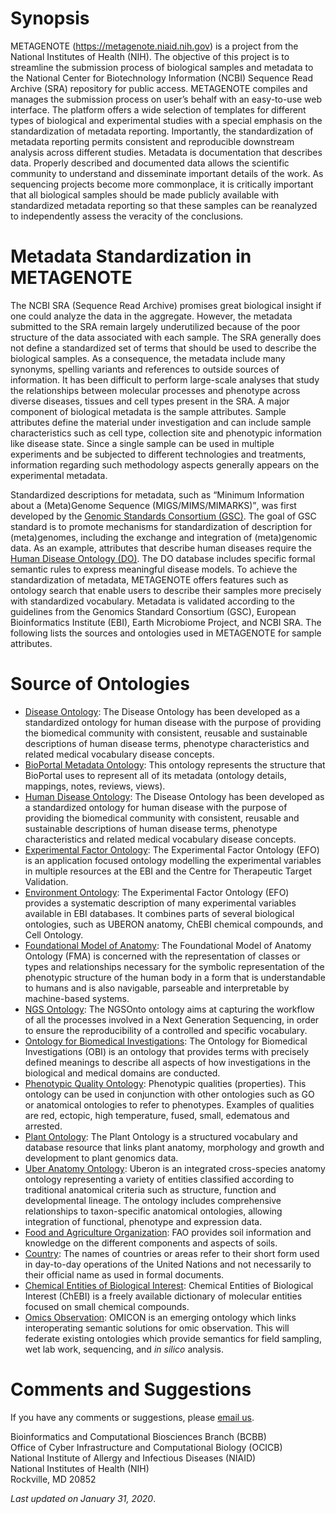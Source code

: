 # Synopsis #
METAGENOTE (https://metagenote.niaid.nih.gov) is a project from the National Institutes of Health (NIH). The objective of
this project is to streamline the submission process of biological samples and metadata to the National Center for
Biotechnology Information (NCBI) Sequence Read Archive (SRA) repository for public access. METAGENOTE compiles and manages
the submission process on user’s behalf with an easy-to-use web interface. The platform offers a wide selection of templates
for different types of biological and experimental studies with a special emphasis on the standardization of metadata
reporting. Importantly, the standardization of metadata reporting permits consistent and reproducible downstream analysis
across different studies. Metadata is documentation that describes data. Properly described and documented data allows the
scientific community to understand and disseminate important details of the work. As sequencing projects become more
commonplace, it is critically important that all biological samples should be made publicly available with standardized
metadata reporting so that these samples can be reanalyzed to independently assess the veracity of the conclusions.

# Metadata Standardization in METAGENOTE #
The NCBI SRA (Sequence Read Archive) promises great biological insight if one could analyze the data in the aggregate.
However, the metadata submitted to the SRA remain largely underutilized because of the poor structure of the data associated
with each sample. The SRA generally does not define a standardized set of terms that should be used to describe the
biological samples. As a consequence, the metadata include many synonyms, spelling variants and references to outside
sources of information. It has been difficult to perform large-scale analyses that study the relationships between molecular
processes and phenotype across diverse diseases, tissues and cell types present in the SRA. A major component of biological
metadata is the sample attributes. Sample attributes define the material under investigation and can include sample
characteristics such as cell type, collection site and phenotypic information like disease state. Since a single sample can
be used in multiple experiments and be subjected to different technologies and treatments, information regarding such
methodology aspects generally appears on the experimental metadata.

Standardized descriptions for metadata, such as <q>Minimum Information about a (Meta)Genome Sequence (MIGS/MIMS/MIMARKS)</q>,
was first developed by the [Genomic Standards Consortium (GSC)](https://press3.mcs.anl.gov/gensc/). The goal of GSC standard
is to promote mechanisms for standardization of description for (meta)genomes, including the exchange and integration of
(meta)genomic data. As an example, attributes that describe human diseases require the
[Human Disease Ontology (DO)](http://www.disease-ontology.org). The DO database includes specific formal semantic rules
to express meaningful disease models. To achieve the standardization of metadata, METAGENOTE offers features such as ontology
search that enable users to describe their samples more precisely with standardized vocabulary. Metadata is validated
according to the guidelines from the Genomics Standard Consortium (GSC), European Bioinformatics Institute (EBI), Earth
Microbiome Project, and NCBI SRA. The following lists the sources and ontologies used in METAGENOTE for sample attributes.

# Source of Ontologies #
* [Disease Ontology](http://disease-ontology.org/): The Disease Ontology has been developed as a standardized ontology for
human disease with the purpose of providing the biomedical community with consistent, reusable and sustainable descriptions
of human disease terms, phenotype characteristics and related medical vocabulary disease concepts.
* [BioPortal Metadata Ontology](http://purl.bioontology.org/ontology/BP-METADATA): This ontology represents the structure
that BioPortal uses to represent all of its metadata (ontology details, mappings, notes, reviews, views).
* [Human Disease Ontology](http://purl.bioontology.org/ontology/DOID): The Disease Ontology has been developed as a
standardized ontology for human disease with the purpose of providing the biomedical community with consistent, reusable and
sustainable descriptions of human disease terms, phenotype characteristics and related medical vocabulary disease concepts.
* [Experimental Factor Ontology](http://purl.bioontology.org/ontology/EFO): The Experimental Factor Ontology (EFO) is an
application focused ontology modelling the experimental variables in multiple resources at the EBI and the Centre for
Therapeutic Target Validation.
* [Environment Ontology](http://purl.bioontology.org/ontology/ENVO): The Experimental Factor Ontology (EFO) provides a
systematic description of many experimental variables available in EBI databases. It combines parts of several biological
ontologies, such as UBERON anatomy, ChEBI chemical compounds, and Cell Ontology.
* [Foundational Model of Anatomy](http://purl.bioontology.org/ontology/FMA): The Foundational Model of Anatomy Ontology
(FMA) is concerned with the representation of classes or types and relationships necessary for the symbolic representation
of the phenotypic structure of the human body in a form that is understandable to humans and is also navigable, parseable
and interpretable by machine-based systems.
* [NGS Ontology](http://purl.bioontology.org/ontology/NGSONTO): The NGSOnto ontology aims at capturing the workflow of all
the processes involved in a Next Generation Sequencing, in order to ensure the reproducibility of a controlled and specific
vocabulary.
* [Ontology for Biomedical Investigations](http://purl.bioontology.org/ontology/OBI): The Ontology for Biomedical
Investigations (OBI) is an ontology that provides terms with precisely defined meanings to describe all aspects of how
investigations in the biological and medical domains are conducted.
* [Phenotypic Quality Ontology](http://purl.bioontology.org/ontology/PATO): Phenotypic qualities (properties). This ontology
can be used in conjunction with other ontologies such as GO or anatomical ontologies to refer to phenotypes. Examples of
qualities are red, ectopic, high temperature, fused, small, edematous and arrested.
* [Plant Ontology](http://purl.bioontology.org/ontology/PO): The Plant Ontology is a structured vocabulary and database
resource that links plant anatomy, morphology and growth and development to plant genomics data.
* [Uber Anatomy Ontology](http://purl.bioontology.org/ontology/UBERON): Uberon is an integrated cross-species anatomy
ontology representing a variety of entities classified according to traditional anatomical criteria such as structure,
function and developmental lineage. The ontology includes comprehensive relationships to taxon-specific anatomical
ontologies, allowing integration of functional, phenotype and expression data.
* [Food and Agriculture Organization](http://www.fao.org/soils-portal/soil-survey/soil-classification/universal-soil-classification/en/):
FAO provides soil information and knowledge on the different components and aspects of soils.
* [Country](http://www.insdc.org/country.html): The names of countries or areas refer to their short form used in
day-to-day operations of the United Nations and not necessarily to their official name as used in formal documents.
* [Chemical Entities of Biological Interest](https://www.ebi.ac.uk/chebi/): Chemical Entities of Biological Interest (ChEBI)
is a freely available dictionary of molecular entities focused on small chemical compounds.
* [Omics Observation](https://github.com/GLOMICON/omicon): OMICON is an emerging ontology which links interoperating
semantic solutions for omic observation. This will federate existing ontologies which provide semantics for field sampling,
wet lab work, sequencing, and *in silico* analysis.

# Comments and Suggestions #
If you have any comments or suggestions, please [email us](mailto:metagenote@nih.gov).

Bioinformatics and Computational Biosciences Branch (BCBB)<br>
Office of Cyber Infrastructure and Computational Biology (OCICB)<br>
National Institute of Allergy and Infectious Diseases (NIAID)<br>
National Institutes of Health (NIH)<br>
Rockville, MD 20852

*Last updated on January 31, 2020*.
